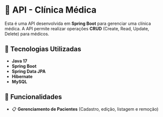 # 🏥 API - Clínica Médica

Esta é uma API desenvolvida em **Spring Boot** para gerenciar uma clínica médica. A API permite realizar operações **CRUD** (Create, Read, Update, Delete) para  médicos.

## 🚀 Tecnologias Utilizadas

- **Java 17**
- **Spring Boot**
- **Spring Data JPA**
- **Hibernate**
- **MySQL** 

## 📌 Funcionalidades

- 📋 **Gerenciamento de Pacientes** (Cadastro, edição, listagem e remoção)
